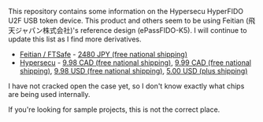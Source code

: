 This repository contains some information on the Hypersecu HyperFIDO U2F USB token device. This product and others  seem to be using Feitian (飛天ジャパン株式会社)'s reference design (ePassFIDO-K5). I will continue to update this list as I find more derivatives.

 - [Feitian / FTSafe](http://www.ftsafe.co.jp/products/epass/epassfido) - [2480 JPY (free national shipping)](http://www.amazon.co.jp/%E9%A3%9B%E5%A4%A9%E3%82%B8%E3%83%A3%E3%83%91%E3%83%B3%E6%A0%AA%E5%BC%8F%E4%BC%9A%E7%A4%BE-ePassFIDO-K5-ePass-U2F%E6%BA%96%E6%8B%A0-%E3%82%BB%E3%82%AD%E3%83%A5%E3%83%AA%E3%83%86%E3%82%A3%E3%82%AD%E3%83%BC/dp/B00WGAI5WW)
 - [Hypersecu](https://hypersecu.com/products/hyperfido) - [9.98 CAD (free national shipping)](http://www.ebay.ca/itm/FIDO-U2F-Security-Key-for-Canadian-buyers-only-/231707342574), [9.99 CAD (free national shipping)](https://www.amazon.ca/HYPERSECU-HyperFIDO-K5-U2F-Security/dp/B011PIROK4/), [9.98 USD (free national shipping)](http://www.amazon.com/HyperFido-K5-FIDO-U2F-Security/dp/B00WIX4JMC/), [5.00 USD (plus shipping)](https://www.ebay.com/itm/FIDO-U2F-Security-Key-/231494884840)

I have not cracked open the case yet, so I don't know exactly what chips are being used internally.

If you're looking for sample projects, this is not the correct place.
